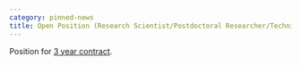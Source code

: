 ```yaml
---
category: pinned-news
title: Open Position (Research Scientist/Postdoctoral Researcher/Technical Staff) - open until filled
---
```


Position for [3 year contract](https://www.riken.jp/en/careers/researchers/20210427_4/index.html).